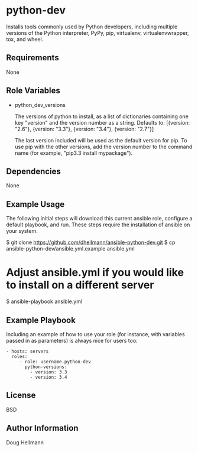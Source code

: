 python-dev
==========

Installs tools commonly used by Python developers, including multiple
versions of the Python interpreter, PyPy, pip, virtualenv,
virtualenvwrapper, tox, and wheel.

Requirements
------------

None

Role Variables
--------------

* python_dev_versions

  The versions of python to install, as a list of dictionaries
  containing one key "version" and the version number as a
  string. Defaults to: [{version: "2.6"}, {version: "3.3"}, {version:
  "3.4"}, {version: "2.7"}]

  The last version included will be used as the default version for
  pip. To use pip with the other versions, add the version number to
  the command name (for example, "pip3.3 install mypackage").

Dependencies
------------

None

Example Usage
-------------

The following initial steps will download this current ansible role,
configure a default playbook, and run.  These steps require the
installation of ansible on your system.

$ git clone https://github.com/dhellmann/ansible-python-dev.git
$ cp ansible-python-dev/ansible.yml.example ansible.yml
# Adjust ansible.yml if you would like to install on a different server
$ ansible-playbook ansible.yml

Example Playbook
----------------

Including an example of how to use your role (for instance, with variables passed in as parameters) is always nice for users too:

    - hosts: servers
      roles:
         - role: username.python-dev
		   python-versions:
		     - version: 3.3
			 - version: 3.4

License
-------

BSD

Author Information
------------------

Doug Hellmann
